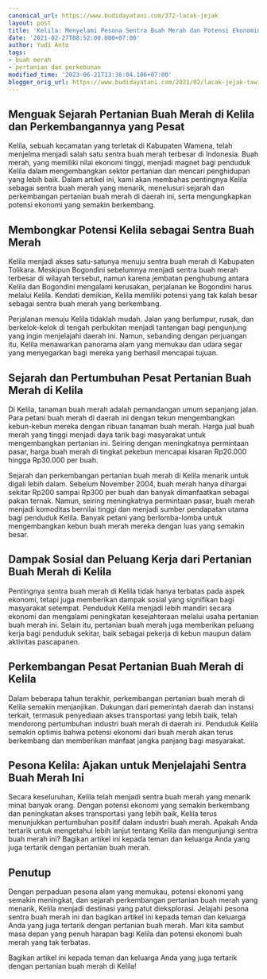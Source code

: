 ```yaml
---
canonical_url: https://www.budidayatani.com/372-lacak-jejak
layout: post
title: 'Kelila: Menyelami Pesona Sentra Buah Merah dan Potensi Ekonominya'
date: '2021-02-27T08:52:00.000+07:00'
author: Yudi Anto
tags:
- buah merah
- pertanian dan perkebunan
modified_time: '2023-06-21T13:36:04.106+07:00'
blogger_orig_url: https://www.budidayatani.com/2021/02/lacak-jejak-tawi-di-wamena.html
---
```


## Menguak Sejarah Pertanian Buah Merah di Kelila dan Perkembangannya yang Pesat

Kelila, sebuah kecamatan yang terletak di Kabupaten Wamena, telah menjelma menjadi salah satu sentra buah merah terbesar di Indonesia. Buah merah, yang memiliki nilai ekonomi tinggi, menjadi magnet bagi penduduk Kelila dalam mengembangkan sektor pertanian dan mencari penghidupan yang lebih baik. Dalam artikel ini, kami akan membahas pentingnya Kelila sebagai sentra buah merah yang menarik, menelusuri sejarah dan perkembangan pertanian buah merah di daerah ini, serta mengungkapkan potensi ekonomi yang semakin berkembang.

## Membongkar Potensi Kelila sebagai Sentra Buah Merah

Kelila menjadi akses satu-satunya menuju sentra buah merah di Kabupaten Tolikara. Meskipun Bogondini sebelumnya menjadi sentra buah merah terbesar di wilayah tersebut, namun karena jembatan penghubung antara Kelila dan Bogondini mengalami kerusakan, perjalanan ke Bogondini harus melalui Kelila. Kendati demikian, Kelila memiliki potensi yang tak kalah besar sebagai sentra buah merah yang berkembang.

Perjalanan menuju Kelila tidaklah mudah. Jalan yang berlumpur, rusak, dan berkelok-kelok di tengah perbukitan menjadi tantangan bagi pengunjung yang ingin menjelajahi daerah ini. Namun, sebanding dengan perjuangan itu, Kelila menawarkan panorama alam yang memukau dan udara segar yang menyegarkan bagi mereka yang berhasil mencapai tujuan.

## Sejarah dan Pertumbuhan Pesat Pertanian Buah Merah di Kelila

Di Kelila, tanaman buah merah adalah pemandangan umum sepanjang jalan. Para petani buah merah di daerah ini dengan tekun mengembangkan kebun-kebun mereka dengan ribuan tanaman buah merah. Harga jual buah merah yang tinggi menjadi daya tarik bagi masyarakat untuk mengembangkan pertanian ini. Seiring dengan meningkatnya permintaan pasar, harga buah merah di tingkat pekebun mencapai kisaran Rp20.000 hingga Rp30.000 per buah.

Sejarah dan perkembangan pertanian buah merah di Kelila menarik untuk digali lebih dalam. Sebelum November 2004, buah merah hanya dihargai sekitar Rp200 sampai Rp300 per buah dan banyak dimanfaatkan sebagai pakan ternak. Namun, seiring meningkatnya permintaan pasar, buah merah menjadi komoditas bernilai tinggi dan menjadi sumber pendapatan utama bagi penduduk Kelila. Banyak petani yang berlomba-lomba untuk mengembangkan kebun buah merah mereka dengan luas yang semakin besar.

## Dampak Sosial dan Peluang Kerja dari Pertanian Buah Merah di Kelila

Pentingnya sentra buah merah di Kelila tidak hanya terbatas pada aspek ekonomi, tetapi juga memberikan dampak sosial yang signifikan bagi masyarakat setempat. Penduduk Kelila menjadi lebih mandiri secara ekonomi dan mengalami peningkatan kesejahteraan melalui usaha pertanian buah merah ini. Selain itu, pertanian buah merah juga memberikan peluang kerja bagi penduduk sekitar, baik sebagai pekerja di kebun maupun dalam aktivitas pascapanen.

## Perkembangan Pesat Pertanian Buah Merah di Kelila

Dalam beberapa tahun terakhir, perkembangan pertanian buah merah di Kelila semakin menjanjikan. Dukungan dari pemerintah daerah dan instansi terkait, termasuk penyediaan akses transportasi yang lebih baik, telah mendorong pertumbuhan industri buah merah di daerah ini. Penduduk Kelila semakin optimis bahwa potensi ekonomi dari buah merah akan terus berkembang dan memberikan manfaat jangka panjang bagi masyarakat.

## Pesona Kelila: Ajakan untuk Menjelajahi Sentra Buah Merah Ini

Secara keseluruhan, Kelila telah menjadi sentra buah merah yang menarik minat banyak orang. Dengan potensi ekonomi yang semakin berkembang dan peningkatan akses transportasi yang lebih baik, Kelila terus menunjukkan pertumbuhan positif dalam industri buah merah. Apakah Anda tertarik untuk mengetahui lebih lanjut tentang Kelila dan mengunjungi sentra buah merah ini? Bagikan artikel ini kepada teman dan keluarga Anda yang juga tertarik dengan pertanian buah merah.

## Penutup

Dengan perpaduan pesona alam yang memukau, potensi ekonomi yang semakin meningkat, dan sejarah perkembangan pertanian buah merah yang menarik, Kelila menjadi destinasi yang patut dieksplorasi. Jelajahi pesona sentra buah merah ini dan bagikan artikel ini kepada teman dan keluarga Anda yang juga tertarik dengan pertanian buah merah. Mari kita sambut masa depan yang penuh harapan bagi Kelila dan potensi ekonomi buah merah yang tak terbatas.

Bagikan artikel ini kepada teman dan keluarga Anda yang juga tertarik dengan pertanian buah merah di Kelila!

